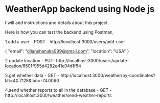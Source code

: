 # WeatherApp backend using Node js


I will add instructions and details about this
project.




Here is how you can test the backend using Postman,

1.add a user - POST - http://localhost:3000/users/add-user

{
  "email": "dilanshanuka999@gmail.com",
  "location": "USA"
}


2.update location - PUT-  http://localhost:3000/users/update-location/6501f955d4282e41e04d1f54

3.get whether data - GET - http://localhost:3000/weather/by-coordinates?lat=40.7128&lon=-74.0060


4.send whether reports to all in the database - GET - http://localhost:3000/weather/send-weather-reports
